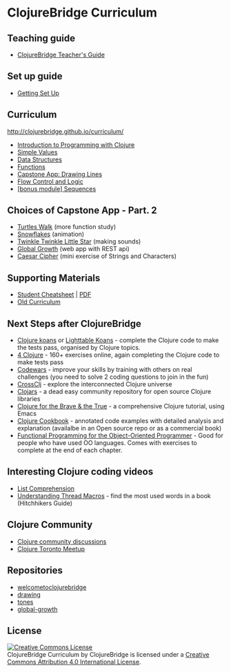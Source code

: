 ClojureBridge Curriculum
========================

Teaching guide
-------------
* [ClojureBridge Teacher's Guide](TEACHING.md)

Set up guide
------------
* [Getting Set Up](outline/setup.md)

Curriculum
------
<http://clojurebridge.github.io/curriculum/>

* [Introduction to Programming with Clojure](outline/intro.md)
* [Simple Values](outline/simple_values.md)
* [Data Structures](outline/data_structures.md)
* [Functions](outline/functions.md)
* [Capstone App: Drawing Lines](http://github.com/ClojureBridge/drawing/blob/master/curriculum/first-program.md)
* [Flow Control and Logic](outline/flow_control.md)
* [[bonus module] Sequences](outline/sequences.md)

Choices of Capstone App - Part. 2
----------------
* [Turtles Walk](http://github.com/ClojureBridge/welcometoclojurebridge/blob/master/outline/TURTLE-SAMPLES.md) (more function study)
* [Snowflakes](http://github.com/ClojureBridge/drawing/blob/master/curriculum/create-something.md) (animation)
* [Twinkle Twinkle Little Star](http://github.com/ClojureBridge/tones/blob/master/curriculum/01-piano-chords.md) (making sounds)
* [Global Growth](http://github.com/ClojureBridge/global-growth)  (web app with REST api)
* [Caesar Cipher](http://clojurebridge.github.io/community-docs/docs/exercises/caesar-cipher/)
  (mini exercise of Strings and Characters)

Supporting Materials
--------------------
* [Student Cheatsheet](outline/cheatsheet.md) | [PDF](ClojurebridgeCheatsheet-v2.pdf)
* [Old Curriculum](http://clojurebridge.github.io/curriculum/index.v0.html)


Next Steps after ClojureBridge
------------------------------
* [Clojure koans](http://clojurekoans.com/) or [Lighttable Koans](https://github.com/practicalli/lighttable-koans) - complete the Clojure code to make the tests pass, organised by Clojure topics.
* [4 Clojure](http://www.4clojure.com/) - 160+ exercises online, again completing the Clojure code to make tests pass
* [Codewars](http://www.codewars.com/) - improve your skills by training with others on real challenges (you need to solve 2 coding questions to join in the fun)
* [CrossClj](http://crossclj.info/) - explore the interconnected Clojure universe
* [Clojars](https://clojars.org/) - a dead easy community repository for open source Clojure libraries
* [Clojure for the Brave & the True](http://www.braveclojure.com/) - a comprehensive Clojure tutorial, using Emacs
* [Clojure Cookbook](https://github.com/clojure-cookbook/clojure-cookbook) - annotated code examples with detailed analysis and explanation (availalbe in an Open source repo or as a commercial book)
* [Functional Programming for the Object-Oriented Programmer](https://leanpub.com/fp-oo) - Good for people who have used OO languages. Comes with exercises to complete at the end of each chapter.

Interesting Clojure coding videos
---------------------------------
* [List Comprehension](https://www.youtube.com/watch?v=5lvV9ICwaMo)
* [Understanding Thread Macros](https://www.youtube.com/watch?v=qxE5wDbt964) - find the most used words in a book (Hitchhikers Guide)

Clojure Community
---------
* [Clojure community discussions](https://groups.google.com/forum/#!forum/clojure)
* [Clojure Toronto Meetup](https://www.meetup.com/Clojure-Toronto/)

Repositories
------------
* [welcometoclojurebridge](https://github.com/ClojureBridge/welcometoclojurebridge)
* [drawing](https://github.com/ClojureBridge/drawing)
* [tones](https://github.com/ClojureBridge/tones)
* [global-growth](https://github.com/ClojureBridge/global-growth)

License
-------
<a rel="license" href="http://creativecommons.org/licenses/by/4.0/deed.en_US"><img alt="Creative Commons License" style="border-width:0" src="http://i.creativecommons.org/l/by/4.0/88x31.png" /></a><br /><span xmlns:dct="http://purl.org/dc/terms/" href="http://purl.org/dc/dcmitype/Text" property="dct:title" rel="dct:type">ClojureBridge Curriculum</span> by <span xmlns:cc="http://creativecommons.org/ns#" property="cc:attributionName">ClojureBridge</span> is licensed under a <a rel="license" href="http://creativecommons.org/licenses/by/4.0/deed.en_US">Creative Commons Attribution 4.0 International License</a>.
